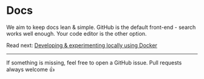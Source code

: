 # Docs

We aim to keep docs lean & simple. GitHub is the default front-end - search
works well enough. Your code editor is the other option.

Read next: [Developing & experimenting locally using Docker](local_dev.md)

---

If something is missing, feel free to open a GitHub issue. Pull requests always welcome 👍
